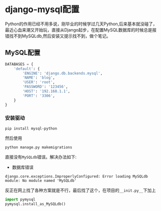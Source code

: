 # django-mysql配置

Python的作用已经不用多说，刚毕业的时候学过几天Python,后来基本就没碰了，最近心血来潮又开始玩，直接从Django起步，在配置MySQL数据库的时候总是报错找不到MySQLdb,然后安装又提示找不到，做个笔记。

<!--more-->

## MySQL配置

```python
DATABASES = {
    'default': {
        'ENGINE': 'django.db.backends.mysql',
        'NAME': 'blog',  
        'USER': 'root',  
        'PASSWORD': '123456',  
        'HOST': '192.168.1.1',  
        'PORT': '3306',  
    }
}
```



### 安装驱动

```shell
pip install mysql-python
```

然后使用

```shell
python manage.py makemigrations
```

直接没有`MySQLdb`错误。解决办法如下:

- 数据库错误

```
django.core.exceptions.ImproperlyConfigured: Error loading MySQLdb module: No module named 'MySQLdb'
```

反正在网上找了各种方案就是不行，最后找了这个，在项目的`__init.py__`下加上

```python
import pymysql
pymysql.install_as_MySQLdb()
```

